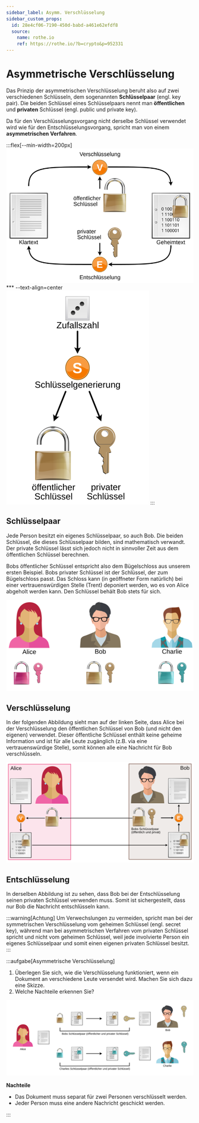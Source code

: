 ```yaml
---
sidebar_label: Asymm. Verschlüsselung
sidebar_custom_props:
  id: 28e4cf06-7190-450d-babd-a461e62efdf8
  source:
    name: rothe.io
    ref: https://rothe.io/?b=crypto&p=952331
---
```


# Asymmetrische Verschlüsselung

Das Prinzip der asymmetrischen Verschlüsselung beruht also auf zwei verschiedenen Schlüsseln, dem sogenannten **Schlüsselpaar** (engl. key pair). Die beiden Schlüssel eines Schlüsselpaars nennt man **öffentlichen** und **privaten** Schlüssel (engl. public und private key).

Da für den Verschlüsselungsvorgang nicht derselbe Schlüssel verwendet wird wie für den Entschlüsselungsvorgang, spricht man von einem **asymmetrischen Verfahren**.

:::flex[--min-width=200px]
![Asymmetrische Ver- und Entschlüsselung mit verschiedenen Schlüsseln](images/asymmetric-cryptosystem.svg)
*** --text-align=center
![Generierung des Schlüsselpaares für die asymmetrische Verschlüsselung](images/key-pair-generation.svg)
:::

## Schlüsselpaar
Jede Person besitzt ein eigenes Schlüsselpaar, so auch Bob. Die beiden Schlüssel, die dieses Schlüsselpaar bilden, sind mathematisch verwandt. Der private Schlüssel lässt sich jedoch nicht in sinnvoller Zeit aus dem öffentlichen Schlüssel  berechnen.

Bobs öffentlicher Schlüssel entspricht also dem Bügelschloss aus unserem ersten Beispiel. Bobs privater Schlüssel ist der Schlüssel, der zum Bügelschloss passt. Das Schloss kann (in geöffneter Form natürlich) bei einer vertrauenswürdigen Stelle (Trent) deponiert werden, wo es von Alice abgeholt werden kann. Den Schlüssel behält Bob stets für sich.

![Jede Person besitzt ein Schlüsselpaar](images/key-pair.svg)

## Verschlüsselung
In der folgenden Abbildung sieht man auf der linken Seite, dass Alice bei der Verschlüsselung den öffentlichen Schlüssel von Bob (und nicht den eigenen) verwendet. Dieser öffentliche Schlüssel enthält keine geheime Information und ist für alle Leute zugänglich (z.B. via eine vertrauenswürdige Stelle), somit können alle eine Nachricht für Bob verschlüsseln.

![Asymmetrische Verschlüsselung](images/asymm-encryption.svg)

## Entschlüsselung
In derselben Abbildung ist zu sehen, dass Bob bei der Entschlüsselung seinen privaten Schlüssel verwenden muss. Somit ist sichergestellt, dass nur Bob die Nachricht entschlüsseln kann.

:::warning[Achtung]
Um Verwechslungen zu vermeiden, spricht man bei der symmetrischen Verschlüsselung vom geheimen Schlüssel (engl. secret key), während man bei asymmetrischen Verfahren vom privaten Schlüssel spricht und nicht vom geheimen Schlüssel, weil jede involvierte Person ein eigenes Schlüsselpaar und somit einen eigenen privaten Schlüssel besitzt.
:::

:::aufgabe[Asymmetrische Verschlüsselung]
<Answer type="state" webKey="fa701245-c7aa-412e-8f0d-25e68714a674" />

1. Überlegen Sie sich, wie die Verschlüsselung funktioniert, wenn ein Dokument an verschiedene Leute versendet wird. Machen Sie sich dazu eine Skizze.
2. Welche Nachteile erkennen Sie?

<Answer type="text" webKey="6f969d09-5b80-4553-8c21-3bbc70b53f52" />

<Solution webKey="eb555af1-a9d0-4165-8dcc-abf879e84a88">

![Asymmetrische Verschlüsselung für zwei Personen](images/asymm-encryption-for-two.svg)

**Nachteile**
- Das Dokument muss separat für zwei Personen verschlüsselt werden.
- Jeder Person muss eine andere Nachricht geschickt werden.

</Solution>

:::